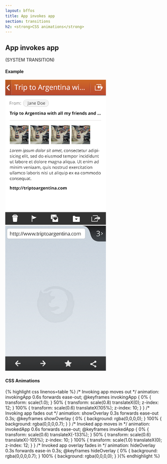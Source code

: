 ```yaml
---
layout: bffos
title: App invokes app
section: transitions
h2: <strong>CSS animations</strong>
---
```


## App invokes app

(SYSTEM TRANSITION)

<section class="transition">
  <h4>Example</h4>
  <article id="example-invoke" class="phone-frame">
    <section class="full frame dark">
      <div class="play">
        <span class="glow"></span>
        <span class="shape"></span>
      </div>
      <div class="statusbar"></div>
      <div class="apps-container">
        <div id="invoke-app-1" class="app">
          <div class="overlay"></div>
          <img src="../images/transitions/email.png" alt="app background"/>
        </div>
        <div id="invoke-app-2" class="app">
          <div class="overlay"></div>
          <img src="../images/transitions/browser.png" alt="app background"/>
        </div>
      </div>
    </section>
  </article>
</section>

<h4>CSS Animations</h4>
{% highlight css linenos=table %}
/* Invoking app moves out */
animation: invokingApp 0.6s forwards ease-out;
@keyframes invokingApp {
  0%   { transform: scale(1.0); }
  50%  { transform: scale(0.8) translateX(0);    z-index: 12; }
  100% { transform: scale(0.6) translateX(105%); z-index: 10; }
}
/* Invoking app fades out */
animation: showOverlay 0.3s forwards ease-out 0.3s;
@keyframes showOverlay {
  0%   { background: rgba(0,0,0,0); }
  100% { background: rgba(0,0,0,0.7); }
}
/* Invoked app moves in */
animation: invokedApp 0.6s forwards ease-out;
@keyframes invokedApp {
  0%   { transform: scale(0.6) translateX(-133%); }
  50%  { transform: scale(0.6) translateX(-105%); z-index: 10; }
  100% { transform: scale(1.0) translateX(0);     z-index: 12; }
}
/* Invoked app overlay fades in */
animation: hideOverlay 0.3s forwards ease-in 0.3s;
@keyframes hideOverlay {
  0%   { background: rgba(0,0,0,0.7); }
  100% { background: rgba(0,0,0,0); }
}{% endhighlight %}
